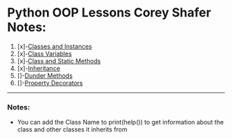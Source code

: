 # Python OOP Lessons Corey Shafer Notes:
1. [x]-[Classes and Instances](./one.py)    
2. [x]-[Class Variables](./two.py)    
3. [x]-[Class and Static Methods](./three.py)    
4. [x]-[Inheritance](./four.py)    
5. []-[Dunder Methods](./five.py)    
6. []-[Property Decorators](./six.py)    
***   
### **Notes**:
* You can add the Class Name to print(help(<ClassName>)) to get information about the class and other classes it inherits from